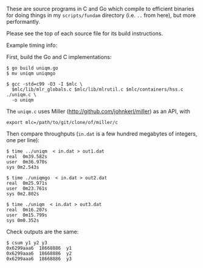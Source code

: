 These are source programs in C and Go which compile to efficient binaries for
doing things in my `scripts/fundam` directory (i.e. `..` from here), but more
performantly.

Please see the top of each source file for its build instructions.

Example timing info:

First, build the Go and C implementations:
```
$ go build uniqm.go
$ mv uniqm uniqmgo

$ gcc -std=c99 -O3 -I $mlc \
  $mlc/lib/mlr_globals.c $mlc/lib/mlrutil.c $mlc/containers/hss.c ./uniqm.c \
  -o uniqm
```

The `uniqm.c` uses Miller (http://github.com/johnkerl/miller) as an API, with
```
export mlc=/path/to/git/clone/of/miller/c
```

Then compare throughputs (`in.dat` is a few hundred megabytes of integers, one per line):
```
$ time ../uniqm  < in.dat > out1.dat
real  0m39.582s
user  0m36.970s
sys 0m2.543s

$ time ./uniqmgo  < in.dat > out2.dat
real  0m25.971s
user  0m23.761s
sys 0m2.802s

$ time ./uniqm  < in.dat > out3.dat
real  0m16.207s
user  0m15.799s
sys 0m0.352s
```

Check outputs are the same:
```
$ csum y1 y2 y3
0x6299aaa6  18668886  y1
0x6299aaa6  18668886  y2
0x6299aaa6  18668886  y3
```
